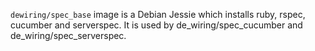 
`dewiring/spec_base` image is a Debian Jessie which installs ruby, rspec, cucumber and serverspec.
It is used by de_wiring/spec_cucumber and de_wiring/spec_serverspec.


